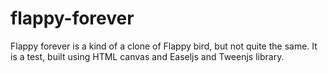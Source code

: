 # flappy-forever
Flappy forever is a kind of a clone of Flappy bird, but not quite the same. It is a test, built using HTML canvas and Easeljs and Tweenjs library.
